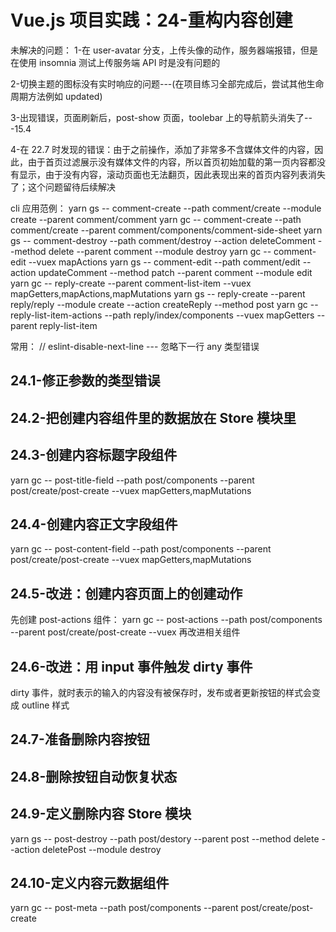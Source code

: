 # Vue.js 项目实践：24-重构内容创建

未解决的问题：
1-在 user-avatar 分支，上传头像的动作，服务器端报错，但是在使用 insomnia 测试上传服务端 API 时是没有问题的

2-切换主题的图标没有实时响应的问题---(在项目练习全部完成后，尝试其他生命周期方法例如 updated)

3-出现错误，页面刷新后，post-show 页面，toolebar 上的导航箭头消失了---15.4

4-在 22.7 时发现的错误：由于之前操作，添加了非常多不含媒体文件的内容，因此，由于首页过滤展示没有媒体文件的内容，所以首页初始加载的第一页内容都没有显示，由于没有内容，滚动页面也无法翻页，因此表现出来的首页内容列表消失了；这个问题留待后续解决

cli 应用范例：
yarn gs -- comment-create --path comment/create --module create --parent comment/comment
yarn gc -- comment-create --path comment/create --parent comment/components/comment-side-sheet
yarn gs -- comment-destroy --path comment/destroy --action deleteComment --method delete --parent comment --module destroy
yarn gc -- comment-edit --vuex mapActions
yarn gs -- comment-edit --path comment/edit --action updateComment --method patch --parent comment --module edit
yarn gc -- reply-create --parent comment-list-item --vuex mapGetters,mapActions,mapMutations
yarn gs -- reply-create --parent reply/reply --module create --action createReply --method post
yarn gc -- reply-list-item-actions --path reply/index/components --vuex mapGetters --parent reply-list-item

常用：
// eslint-disable-next-line --- 忽略下一行 any 类型错误

## 24.1-修正参数的类型错误

## 24.2-把创建内容组件里的数据放在 Store 模块里

## 24.3-创建内容标题字段组件

yarn gc -- post-title-field --path post/components --parent post/create/post-create --vuex mapGetters,mapMutations

## 24.4-创建内容正文字段组件

yarn gc -- post-content-field --path post/components --parent post/create/post-create --vuex mapGetters,mapMutations

## 24.5-改进：创建内容页面上的创建动作

先创建 post-actions 组件：
yarn gc -- post-actions --path post/components --parent post/create/post-create --vuex
再改进相关组件

## 24.6-改进：用 input 事件触发 dirty 事件

dirty 事件，就时表示的输入的内容没有被保存时，发布或者更新按钮的样式会变成 outline 样式

## 24.7-准备删除内容按钮

## 24.8-删除按钮自动恢复状态

## 24.9-定义删除内容 Store 模块

yarn gs -- post-destroy --path post/destory --parent post --method delete --action deletePost --module destroy

## 24.10-定义内容元数据组件

yarn gc -- post-meta --path post/components --parent post/create/post-create
